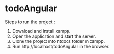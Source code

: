 # todoAngular

Steps to run the project :

1. Download and install xampp. 
2. Open the application and start the server.
3. Clone the project into htdocs folder in xampp.
4. Run http://localhost/todoAngular in the browser.
